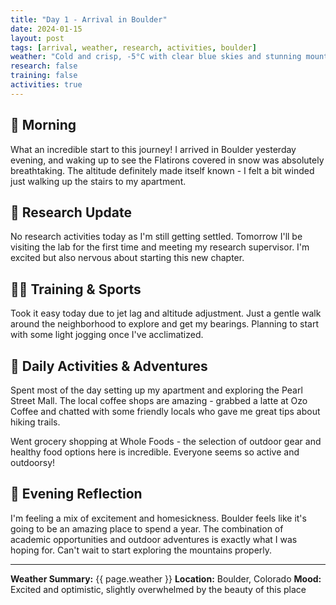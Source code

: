 ```yaml
---
title: "Day 1 - Arrival in Boulder"
date: 2024-01-15
layout: post
tags: [arrival, weather, research, activities, boulder]
weather: "Cold and crisp, -5°C with clear blue skies and stunning mountain views"
research: false
training: false
activities: true
---
```


## 🌅 Morning

What an incredible start to this journey! I arrived in Boulder yesterday evening, and waking up to see the Flatirons covered in snow was absolutely breathtaking. The altitude definitely made itself known - I felt a bit winded just walking up the stairs to my apartment.

## 🔬 Research Update

No research activities today as I'm still getting settled. Tomorrow I'll be visiting the lab for the first time and meeting my research supervisor. I'm excited but also nervous about starting this new chapter.

## 🏃‍♂️ Training & Sports

Took it easy today due to jet lag and altitude adjustment. Just a gentle walk around the neighborhood to explore and get my bearings. Planning to start with some light jogging once I've acclimatized.

## 🎯 Daily Activities & Adventures

Spent most of the day setting up my apartment and exploring the Pearl Street Mall. The local coffee shops are amazing - grabbed a latte at Ozo Coffee and chatted with some friendly locals who gave me great tips about hiking trails. 

Went grocery shopping at Whole Foods - the selection of outdoor gear and healthy food options here is incredible. Everyone seems so active and outdoorsy!

## 🌙 Evening Reflection

I'm feeling a mix of excitement and homesickness. Boulder feels like it's going to be an amazing place to spend a year. The combination of academic opportunities and outdoor adventures is exactly what I was hoping for. Can't wait to start exploring the mountains properly.

---

**Weather Summary:** {{ page.weather }}
**Location:** Boulder, Colorado
**Mood:** Excited and optimistic, slightly overwhelmed by the beauty of this place